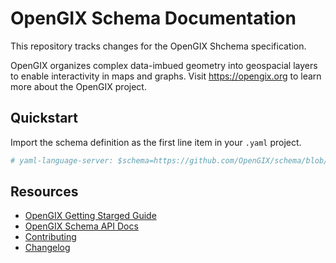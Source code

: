# OpenGIX Schema Documentation

This repository tracks changes for the OpenGIX Shchema specification.

OpenGIX organizes complex data-imbued geometry into geospacial layers to enable interactivity in maps and graphs. Visit https://opengix.org to learn more about the OpenGIX project.

## Quickstart

Import the schema definition as the first line item in your `.yaml` project.

```yaml
# yaml-language-server: $schema=https://github.com/OpenGIX/schema/blob/latest/spec/gix.json
```

## Resources

- [OpenGIX Getting Starged Guide](https://opengix.org/getting-started)
- [OpenGIX Schema API Docs](/docs/api)
- [Contributing]()
- [Changelog](/CHANGELOG)
